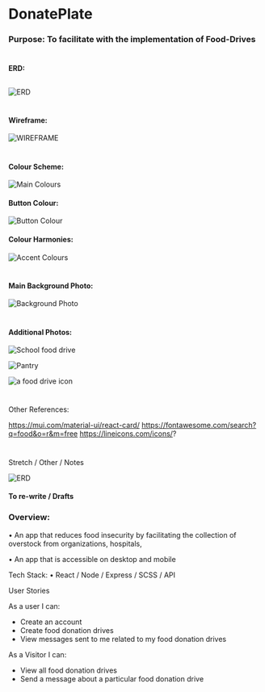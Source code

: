 # DonatePlate 
###  Purpose: To facilitate with the implementation of Food-Drives
#
#### ERD:
##
![ERD](https://github.com/uzernamex/DonatePlate/blob/feature-donations-list/frontend/docs/ERD.png?raw=true)
#
#### Wireframe:
![WIREFRAME](https://github.com/uzernamex/DonatePlate/blob/feature-donations-list/frontend/docs/WIREFRAME.png?raw=true)
#
#### Colour Scheme:
![Main Colours](https://github.com/uzernamex/DonatePlate/blob/feature-donations-list/frontend/docs/ColourScheme.png?raw=true)
#### Button Colour:
![Button Colour](https://github.com/uzernamex/DonatePlate/blob/feature-donations-list/frontend/docs/Button.png?raw=true)

#### Colour Harmonies:
![Accent Colours](https://github.com/uzernamex/DonatePlate/blob/feature-donations-list/frontend/docs/ColourHarmonies(Button).png?raw=true)
#
#### Main Background Photo:
![Background Photo](https://github.com/uzernamex/DonatePlate/blob/feature-donations-list/frontend/docs/backgroundImage.jpg?raw=true)
#
#### Additional Photos:
![School food drive](https://github.com/uzernamex/DonatePlate/blob/feature-donations-list/frontend/docs/FoodDrive(School).png?raw=true)


![Pantry](https://github.com/uzernamex/DonatePlate/blob/feature-donations-list/frontend/docs/Non-perishable%20food%20items.png?raw=true)

![a food drive icon](https://github.com/uzernamex/DonatePlate/blob/feature-donations-list/frontend/docs/Icon-FoodDonation.png?raw=true)
![]()
![]()
![]()
![]()
![]()
![]()
#
Other References:

https://mui.com/material-ui/react-card/
https://fontawesome.com/search?q=food&o=r&m=free
https://lineicons.com/icons/?
#
#
Stretch / Other / Notes

![ERD](https://github.com/uzernamex/DonatePlate/blob/main/frontend/docs/ERD.png?raw=true)


#### To re-write / Drafts

### Overview:
• An app that reduces food insecurity by facilitating the collection of overstock from organizations, hospitals,

• An app that is accessible on desktop and mobile

Tech Stack:
• React / Node / Express / SCSS / API

User Stories

As a user I can:

- Create an account
- Create food donation drives
- View messages sent to me related to my food donation drives

As a Visitor I can:

- View all food donation drives
- Send a message about a particular food donation drive



